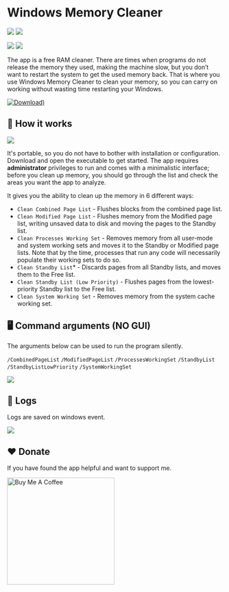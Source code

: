 # Windows Memory Cleaner
[![](https://img.shields.io/badge/Windows-Vista%20|%207%20|%208%20|%2010%20|%2011-blue?style=for-the-badge)](#)
[![](https://img.shields.io/badge/Windows%20Server-2008%20|%202012%20|%202016%20|%202019%20|%202022-blue?style=for-the-badge)](#)

[![](https://img.shields.io/github/license/IgorMundstein/WinMemoryCleaner?style=for-the-badge)](#) 
[![](https://img.shields.io/github/downloads/IgorMundstein/WinMemoryCleaner/total?style=for-the-badge)](#) 

The app is a free RAM cleaner. There are times when programs do not release the memory they used, making the machine slow, but you don’t want to restart the system to get the used memory back. That is where you use Windows Memory Cleaner to clean your memory, so you can carry on working without wasting time restarting your Windows. 

[![Download)](https://img.shields.io/github/v/release/IgorMundstein/WinMemoryCleaner?color=red&label=DOWNLOAD&logo=windows)](https://github.com/IgorMundstein/WinMemoryCleaner/releases/download/1.1/WinMemoryCleaner.zip)

## 🚀 How it works
![](https://raw.githubusercontent.com/IgorMundstein/WinMemoryCleaner/master/docs/main-window.png)

It's portable, so you do not have to bother with installation or configuration. Download and open the executable to get started. The app requires **administrator** privileges to run and comes with a minimalistic interface; before you clean up memory, you should go through the list and check the areas you want the app to analyze.

It gives you the ability to clean up the memory in 6 different ways:

- `Clean Combined Page List` - Flushes blocks from the combined page list.
- `Clean Modified Page List` - Flushes memory from the Modified page list, writing unsaved data to disk and moving the pages to the Standby list.
- `Clean Processes Working Set` - Removes memory from all user-mode and system working sets and moves it to the Standby or Modified page lists. Note that by the time, processes that run any code will necessarily populate their working sets to do so.
- `Clean Standby List`* - Discards pages from all Standby lists, and moves them to the Free list.
- `Clean Standby List (Low Priority)` - Flushes pages from the lowest-priority Standby list to the Free list.
- `Clean System Working Set` - Removes memory from the system cache working set.

## 🖥️ Command arguments (NO GUI)
The arguments below can be used to run the program silently.

`/CombinedPageList` `/ModifiedPageList` `/ProcessesWorkingSet` `/StandbyList` `/StandbyListLowPriority` `/SystemWorkingSet`

![](https://raw.githubusercontent.com/IgorMundstein/WinMemoryCleaner/master/docs/shortcut-command-arguments.png)

## 📖 Logs
Logs are saved on windows event.

![](https://raw.githubusercontent.com/IgorMundstein/WinMemoryCleaner/master/docs/windows-event-log.png)

## ❤️ Donate
If you have found the app helpful and want to support me.

<a href="https://www.buymeacoffee.com/mundstein" target="_blank"><img src="https://cdn.buymeacoffee.com/buttons/v2/default-yellow.png" alt="Buy Me A Coffee" style="height: auto !important; width: 250px !important;" ></a>
